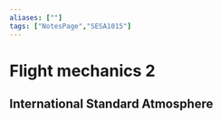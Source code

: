 ```yaml
---
aliases: [""]
tags: ["NotesPage","SESA1015"]
---
```


# Flight mechanics 2
## International Standard Atmosphere
